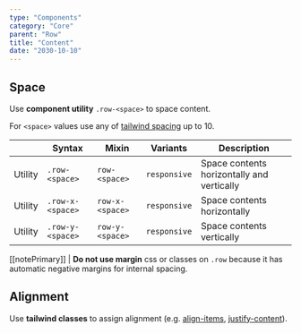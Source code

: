 ```yaml
---
type: "Components"
category: "Core"
parent: "Row"
title: "Content"
date: "2030-10-10"
---
```


## Space

Use **component utility** `.row-<space>` to space content.

For `<space>` values use any of [tailwind spacing](https://tailwindcss.com/docs/customizing-spacing) up to 10.

<div class="table-scroll">

|                      | Syntax                          | Mixin            | Variants               | Description                   |
| ----------------------- | ---------------------------- | -----------------| ----------------------------- |----------------------------- |
| Utility                  | `.row-<space>`       | `row-<space>`                | `responsive`                | Space contents horizontally and vertically            |
| Utility                  | `.row-x-<space>`       | `row-x-<space>`                | `responsive`                | Space contents horizontally            |
| Utility                  | `.row-y-<space>`       | `row-y-<space>`                | `responsive`                | Space contents vertically            |

</div>

[[notePrimary]]
| **Do not use margin** css or classes on `.row` because it has automatic negative margins for internal spacing.

<demo>
  <demovanilla src="vanilla/components/core/row/space-px">
  </demovanilla>
  <demovanilla src="vanilla/components/core/row/space-1">
  </demovanilla>
  <demovanilla src="vanilla/components/core/row/space-2">
  </demovanilla>
  <demovanilla src="vanilla/components/core/row/space-3">
  </demovanilla>
  <demovanilla src="vanilla/components/core/row/space-4">
  </demovanilla>
</demo>

## Alignment

Use **tailwind classes** to assign alignment (e.g. [align-items](https://tailwindcss.com/docs/align-items), [justify-content](https://tailwindcss.com/docs/justify-content)).

<demo>
  <demovanilla src="vanilla/components/core/row/alignment">
  </demovanilla>
</demo>
